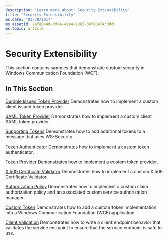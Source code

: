 ```yaml
---
description: "Learn more about: Security Extensibility"
title: "Security Extensibility"
ms.date: "03/30/2017"
ms.assetid: 2afe044d-df4a-49a4-9865-38700474c3dd
ms.topic: article
---
```

# Security Extensibility

This section contains samples that demonstrate custom security in Windows Communication Foundation (WCF).

## In This Section

 [Durable Issued Token Provider](durable-issued-token-provider.md)
Demonstrates how to implement a custom client issued token provider.

 [SAML Token Provider](saml-token-provider.md)
Demonstrates how to implement a custom client SAML token provider.

 [Supporting Tokens](supporting-tokens.md)
Demonstrates how to add additional tokens to a message that uses WS-Security.

 [Token Authenticator](token-authenticator.md)
Demonstrates how to implement a custom token authenticator.

 [Token Provider](token-provider.md)
Demonstrates how to implement a custom token provider.

 [X.509 Certificate Validator](x-509-certificate-validator.md)
Demonstrates how to implement a custom X.509 Certificate Validator.

 [Authorization Policy](authorization-policy.md)
Demonstrates how to implement a custom claim authorization policy and an associated custom service authorization manager.

 [Custom Token](custom-token.md)
Demonstrates how to add a custom token implementation into a Windows Communication Foundation (WCF) application.

 [Client Validation](client-validation.md)
Demonstrates how to write a client endpoint behavior that validates the service endpoint to ensure that the service endpoint is safe to use.
